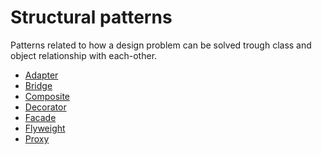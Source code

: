 # Structural patterns
Patterns related to how a design problem can be solved 
trough class and object relationship with each-other.

* [Adapter](adapter)
* [Bridge](bridge)
* [Composite](composite)
* [Decorator](decorator)
* [Facade](facade)
* [Flyweight](flyweight)
* [Proxy](proxy)